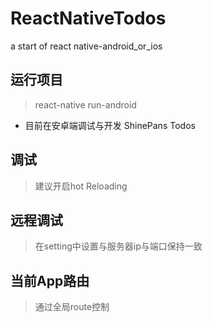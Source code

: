 # ReactNativeTodos
a start of react native-android_or_ios

## 运行项目

> react-native run-android

- 目前在安卓端调试与开发
ShinePans Todos

## 调试

> 建议开启hot Reloading

## 远程调试

> 在setting中设置与服务器ip与端口保持一致

## 当前App路由

> 通过全局route控制
